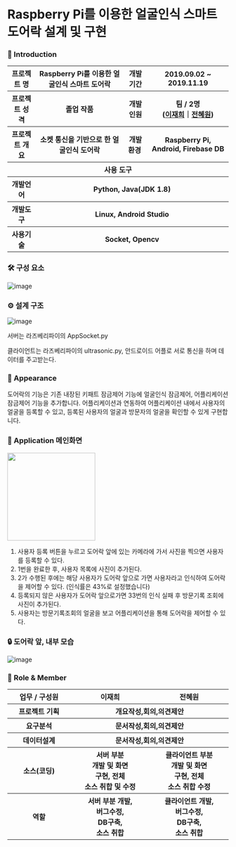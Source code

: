 # Raspberry Pi를 이용한 얼굴인식 스마트 도어락 설계 및 구현

### 👋 Introduction

<table>
    <tr>
        <th>프로젝트 명 </th>
        <th>Raspberry Pi를 이용한 얼굴인식 스마트 도어락</th>
        <th>개발기간</th>
        <th>2019.09.02 ~ 2019.11.19</th>
    </tr>
    <tr>
        <th>프로젝트 성격</th>
        <th>졸업 작품</th>
        <th>개발인원</th>
        <th>팀 / 2명<br>
		(<a href="https://github.com/jaehee22">이재희</a>｜<a href="https://github.com/prohwww">전혜원</a>)
      </th>
    </tr>
      <tr>
        <th>프로젝트 개요</th>
        <th>소켓 통신을 기반으로 한 얼굴인식 도어락</th>
        <th>개발환경&nbsp;</th>
        <th>Raspberry Pi, Android, Firebase DB</th>
    </tr>
    <tr>
        <th colspan="5">사용 도구</th>
    </tr>  
    <tr>
        <th>개발언어</th>
        <th colspan="3">Python, Java(JDK 1.8)</th>
    </tr>
    <tr>
        <th>개발도구</th>
        <th colspan="3">Linux, Android Studio</th>
    </tr>
    <tr>
        <th>사용기술</th>
        <th colspan="3">Socket, Opencv</th>
    </tr>
</table>


### 🛠 구성 요소
![image](https://user-images.githubusercontent.com/58822916/73519862-797eb280-4445-11ea-8f3f-4168fa262199.png)

### ⚙️ 설계 구조

![image](https://user-images.githubusercontent.com/58822916/73525787-36c3d700-4453-11ea-8e4a-5578f9c970fc.png)

서버는 라즈베리파이의 AppSocket.py

클라이언트는 라즈베리파이의 ultrasonic.py, 안드로이드 어플로 서로 통신을 하며 데이터를 주고받는다.


### 📼 Appearance

도어락의 기능은 기존 내장된 키패트 잠금제어 기능에 얼굴인식 잠금제어, 어플리케이션 잠금제어 기능을 추가합니다.
어플리케이션과 연동하여 어플리케이션 내에서 사용자의 얼굴을 등록할 수 있고, 등록된 사용자의 얼굴과 방문자의 얼굴을 확인할 수 있게 구현합니다.



### 📱 Application 메인화면
<img width="200" src="https://user-images.githubusercontent.com/55887059/92363111-f8e70980-f12b-11ea-9809-049b20f0bf76.gif">

1. 사용자 등록 버튼을 누르고 도어락 앞에 있는 카메라에 가서 사진을 찍으면 사용자를 등록할 수 있다.
2. 1번을 완료한 후, 사용자 목록에 사진이 추가된다.
3. 2가 수행된 후에는 해당 사용자가 도어락 앞으로 가면 사용자라고 인식하여 도어락을 제어할 수 있다.
(인식률은 43%로 설정했습니다)
4. 등록되지 않은 사용자가 도어락 앞으로가면 33번의 인식 실패 후 방문기록 조회에 사진이 추가된다.
5. 사용자는 방문기록조회의 얼굴을 보고 어플리케이션을 통해 도어락을 제어할 수 있다.

### 🔒 도어락 앞, 내부 모습
![image](https://user-images.githubusercontent.com/58822916/73525247-252dff80-4452-11ea-96d0-c1938e35eaf5.png)



### 📑 Role & Member


<table>
    <tr>
        <th width="16%">업무 / 구성원</th>
        <th width="20%">이재희</th><th width="20%">전혜원</th>         
    </tr>
    <tr>
        <th>프로젝트 기획</th>
        <th colspan="2">개요작성,회의,의견제안</th>
    </tr>
    <tr>
        <th>요구분석</th>
        <th colspan="2">문서작성,회의,의견제안</th>
    </tr>
    <tr>
        <th>데이터설계</th>
        <th colspan="2">문서작성,회의,의견제안</th>
    </tr>
    <tr>
        <th>소스(코딩)</th>
        <th>서버 부분<br>개발 및 화면<br>구현, 전체<br>소스 취합 및 수정</th>
        <th>클라이언트 부분<br>개발 및 화면<br>구현, 전체<br>소스 취합 수정</th>
    </tr>
    <tr>
        <th>역할</th>
        <th>서버 부분 개발, <br>버그수정, <br>DB구축, <br>소스 취합</th>
        <th>클라이언트 개발, <br>버그수정, <br>DB구축, <br>소스 취합</th>
    </tr>
</table>



